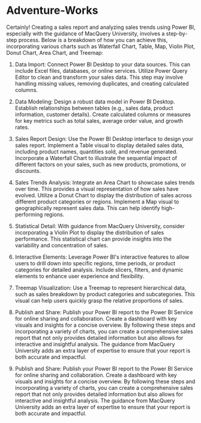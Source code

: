 # Adventure-Works


Certainly! Creating a sales report and analyzing sales trends using Power BI, especially with the guidance of MacQuery University, involves a step-by-step process. Below is a breakdown of how you can achieve this, incorporating various charts such as Waterfall Chart, Table, Map, Violin Plot, Donut Chart, Area Chart, and Treemap:

1. Data Import:
Connect Power BI Desktop to your data sources. This can include Excel files, databases, or online services.
Utilize Power Query Editor to clean and transform your sales data. This step may involve handling missing values, removing duplicates, and creating calculated columns.

2. Data Modeling:
Design a robust data model in Power BI Desktop. Establish relationships between tables (e.g., sales data, product information, customer details).
Create calculated columns or measures for key metrics such as total sales, average order value, and growth rates.

3. Sales Report Design:
Use the Power BI Desktop interface to design your sales report.
Implement a Table visual to display detailed sales data, including product names, quantities sold, and revenue generated.
Incorporate a Waterfall Chart to illustrate the sequential impact of different factors on your sales, such as new products, promotions, or discounts.

4. Sales Trends Analysis:
Integrate an Area Chart to showcase sales trends over time. This provides a visual representation of how sales have evolved.
Utilize a Donut Chart to display the distribution of sales across different product categories or regions.
Implement a Map visual to geographically represent sales data. This can help identify high-performing regions.

5. Statistical Detail:
With guidance from MacQuery University, consider incorporating a Violin Plot to display the distribution of sales performance. This statistical chart can provide insights into the variability and concentration of sales.

6. Interactive Elements:
Leverage Power BI's interactive features to allow users to drill down into specific regions, time periods, or product categories for detailed analysis.
Include slicers, filters, and dynamic elements to enhance user experience and flexibility.

7. Treemap Visualization:
Use a Treemap to represent hierarchical data, such as sales breakdown by product categories and subcategories. This visual can help users quickly grasp the relative proportions of sales.

8. Publish and Share:
Publish your Power BI report to the Power BI Service for online sharing and collaboration.
Create a dashboard with key visuals and insights for a concise overview.
By following these steps and incorporating a variety of charts, you can create a comprehensive sales report that not only provides detailed information but also allows for interactive and insightful analysis. The guidance from MacQuery University adds an extra layer of expertise to ensure that your report is both accurate and impactful.

9. Publish and Share:
Publish your Power BI report to the Power BI Service for online sharing and collaboration.
Create a dashboard with key visuals and insights for a concise overview.
By following these steps and incorporating a variety of charts, you can create a comprehensive sales report that not only provides detailed information but also allows for interactive and insightful analysis. The guidance from MacQuery University adds an extra layer of expertise to ensure that your report is both accurate and impactful.
